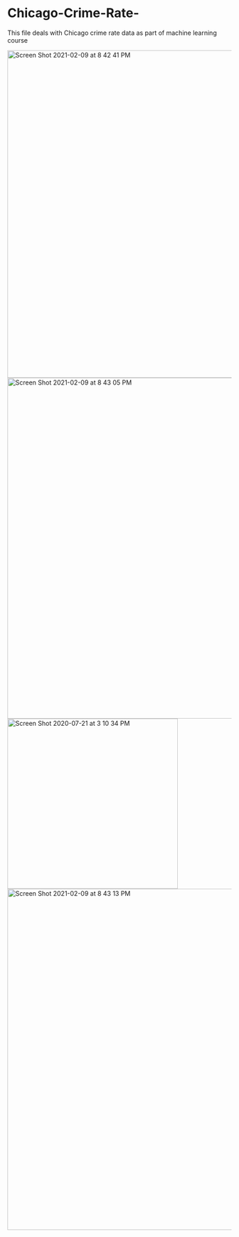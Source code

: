 # Chicago-Crime-Rate-
This file deals with Chicago crime rate data as part of machine learning course

<img width="737" alt="Screen Shot 2021-02-09 at 8 42 41 PM" src="https://user-images.githubusercontent.com/60979174/107452595-7f5aa980-6b17-11eb-9f42-d49ad592fd6e.png">

<img width="767" alt="Screen Shot 2021-02-09 at 8 43 05 PM" src="https://user-images.githubusercontent.com/60979174/107452594-7f5aa980-6b17-11eb-9962-d4fd1ecf694c.png">

<img width="383" alt="Screen Shot 2020-07-21 at 3 10 34 PM" src="https://user-images.githubusercontent.com/60979174/107452591-7ec21300-6b17-11eb-9bec-2a14fc3397b2.png">

<img width="768" alt="Screen Shot 2021-02-09 at 8 43 13 PM" src="https://user-images.githubusercontent.com/60979174/107452593-7ec21300-6b17-11eb-8970-3973b9a1611d.png">



